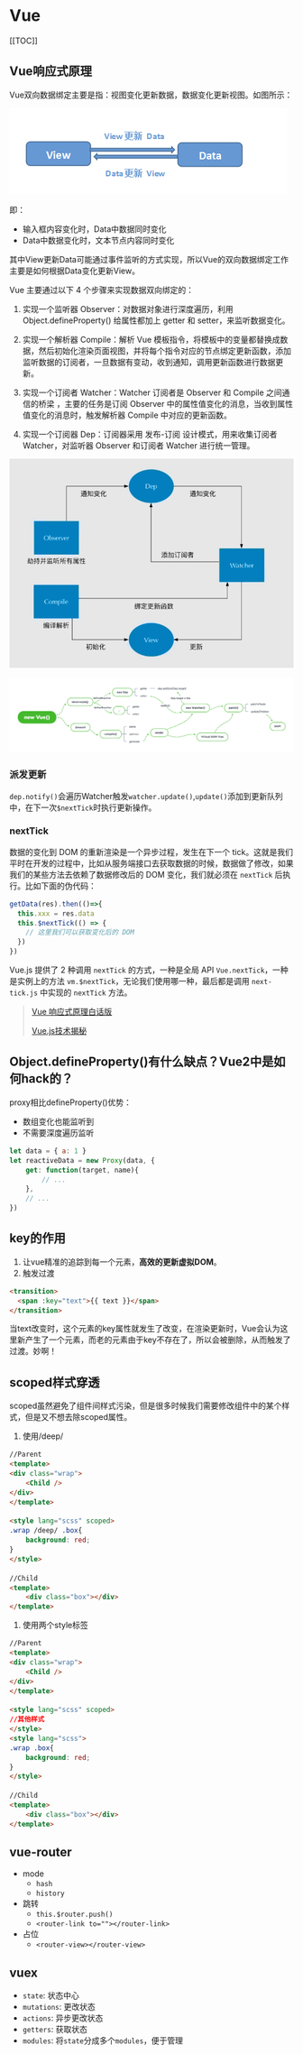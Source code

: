 # Vue

[[TOC]]

## Vue响应式原理

Vue双向数据绑定主要是指：视图变化更新数据，数据变化更新视图。如图所示：

![](./images/view-data.png)

即：

* 输入框内容变化时，Data中数据同时变化
* Data中数据变化时，文本节点内容同时变化

其中View更新Data可能通过事件监听的方式实现，所以Vue的双向数据绑定工作主要是如何根据Data变化更新View。

Vue 主要通过以下 4 个步骤来实现数据双向绑定的：

1. 实现一个监听器 Observer：对数据对象进行深度遍历，利用 Object.defineProperty() 给属性都加上 getter 和 setter，来监听数据变化。

2. 实现一个解析器 Compile：解析 Vue 模板指令，将模板中的变量都替换成数据，然后初始化渲染页面视图，并将每个指令对应的节点绑定更新函数，添加监听数据的订阅者，一旦数据有变动，收到通知，调用更新函数进行数据更新。

3. 实现一个订阅者 Watcher：Watcher 订阅者是 Observer 和 Compile 之间通信的桥梁 ，主要的任务是订阅 Observer 中的属性值变化的消息，当收到属性值变化的消息时，触发解析器 Compile 中对应的更新函数。

4. 实现一个订阅器 Dep：订阅器采用 发布-订阅 设计模式，用来收集订阅者 Watcher，对监听器 Observer 和订阅者 Watcher 进行统一管理。

![vue-two-way-data-binding](./images/vue-two-way-data-binding.png)

![Vue](./images/Vue.png)

### 派发更新

`dep.notify()`会遍历Watcher触发`watcher.update()`,`update()`添加到更新队列中，在下一次`$nextTick`时执行更新操作。

### nextTick

数据的变化到 DOM 的重新渲染是一个异步过程，发生在下一个 tick。这就是我们平时在开发的过程中，比如从服务端接口去获取数据的时候，数据做了修改，如果我们的某些方法去依赖了数据修改后的 DOM 变化，我们就必须在 `nextTick` 后执行。比如下面的伪代码：

```js
getData(res).then(()=>{
  this.xxx = res.data
  this.$nextTick(() => {
    // 这里我们可以获取变化后的 DOM
  })
})
```

Vue.js 提供了 2 种调用 `nextTick` 的方式，一种是全局 API `Vue.nextTick`，一种是实例上的方法 `vm.$nextTick`，无论我们使用哪一种，最后都是调用 `next-tick.js` 中实现的 `nextTick` 方法。

> [Vue 响应式原理白话版](https://www.njleonzhang.com/2018/09/26/vue-reactive.html)
>
> [Vue.js技术揭秘](https://ustbhuangyi.github.io/vue-analysis/v2/prepare/)

## Object.defineProperty()有什么缺点？Vue2中是如何hack的？

proxy相比defineProperty()优势：

- 数组变化也能监听到
- 不需要深度遍历监听

```js
let data = { a: 1 }
let reactiveData = new Proxy(data, {
	get: function(target, name){
		// ...
	},
	// ...
})
```

## key的作用

1. 让vue精准的追踪到每一个元素，**高效的更新虚拟DOM**。
2. 触发过渡

```html
<transition>
  <span :key="text">{{ text }}</span>
</transition>
```

当text改变时，这个元素的key属性就发生了改变，在渲染更新时，Vue会认为这里新产生了一个元素，而老的元素由于key不存在了，所以会被删除，从而触发了过渡。妙啊！

## scoped样式穿透

scoped虽然避免了组件间样式污染，但是很多时候我们需要修改组件中的某个样式，但是又不想去除scoped属性。

1. 使用/deep/

```html
//Parent
<template>
<div class="wrap">
    <Child />
</div>
</template>

<style lang="scss" scoped>
.wrap /deep/ .box{
    background: red;
}
</style>

//Child
<template>
    <div class="box"></div>
</template>
```

1. 使用两个style标签

```html
//Parent
<template>
<div class="wrap">
    <Child />
</div>
</template>

<style lang="scss" scoped>
//其他样式
</style>
<style lang="scss">
.wrap .box{
    background: red;
}
</style>

//Child
<template>
    <div class="box"></div>
</template>
```

## vue-router

- mode
  - `hash`
  - `history`
- 跳转
  - `this.$router.push()`
  - `<router-link to=""></router-link>`
- 占位
  - `<router-view></router-view>`

## vuex

- `state`: 状态中心
- `mutations`: 更改状态
- `actions`: 异步更改状态
- `getters`: 获取状态
- `modules`: 将`state`分成多个`modules`，便于管理

